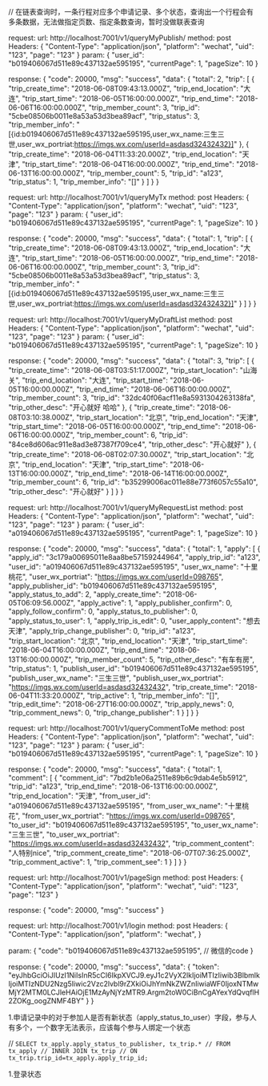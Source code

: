 <!-- 余宏图接口 -->
<!-- 我发起的行程接口 -->
// 在链表查询时，一条行程对应多个申请记录、多个状态，查询出一个行程会有多条数据，无法做指定页数、指定条数查询，暂时没做联表查询

request:
url: http://localhost:7001/v1/queryMyPublish/
method: post
Headers: {
    "Content-Type": "application/json",
    "platform": "wechat",
    "uid": "123",
    "page": "123"
}
param: {
	"user_id": "b019406067d511e89c437132ae595195", 
	"currentPage": 1,
	"pageSize": 10
}

response:
{
    "code": 20000,
    "msg": "success",
    "data": {
        "total": 2,
        "trip": [
            {
                "trip_create_time": "2018-06-08T09:43:13.000Z",
                "trip_end_location": "大连",
                "trip_start_time": "2018-06-05T16:00:00.000Z",
                "trip_end_time": "2018-06-06T16:00:00.000Z",
                "trip_member_count": 3,
                "trip_id": "5cbe08506b0011e8a53a53d3bea89acf",
                "trip_status": 3,
                "trip_member_info": "[{id:b019406067d511e89c437132ae595195,user_wx_name:三生三世,user_wx_portriat:https://imgs.wx.com/userId=asdasd32432432}]"
            },
            {
                "trip_create_time": "2018-06-04T11:33:20.000Z",
                "trip_end_location": "天津",
                "trip_start_time": "2018-06-04T16:00:00.000Z",
                "trip_end_time": "2018-06-13T16:00:00.000Z",
                "trip_member_count": 5,
                "trip_id": "a123",
                "trip_status": 1,
                "trip_member_info": "[]"
            }
        ]
    }
}

<!-- 我参与的行程接口 -->
request:
url: http://localhost:7001/v1/queryMyTx
method: post
Headers: {
    "Content-Type": "application/json",
    "platform": "wechat",
    "uid": "123",
    "page": "123"
}
param: {
	"user_id": "b019406067d511e89c437132ae595195", 
	"currentPage": 1,
	"pageSize": 10
}

response:
{
    "code": 20000,
    "msg": "success",
    "data": {
        "total": 1,
        "trip": [
            {
                "trip_create_time": "2018-06-08T09:43:13.000Z",
                "trip_end_location": "大连",
                "trip_start_time": "2018-06-05T16:00:00.000Z",
                "trip_end_time": "2018-06-06T16:00:00.000Z",
                "trip_member_count": 3,
                "trip_id": "5cbe08506b0011e8a53a53d3bea89acf",
                "trip_status": 3,
                "trip_member_info": "[{id:b019406067d511e89c437132ae595195,user_wx_name:三生三世,user_wx_portriat:https://imgs.wx.com/userId=asdasd32432432}]"
            }
        ]
    }
}

<!-- 我的草稿行程接口 -->
request:
url: http://localhost:7001/v1/queryMyDraftList
method: post
Headers: {
    "Content-Type": "application/json",
    "platform": "wechat",
    "uid": "123",
    "page": "123"
}
param: {
	"user_id": "b019406067d511e89c437132ae595195", 
	"currentPage": 1,
	"pageSize": 10
}

response:
{
    "code": 20000,
    "msg": "success",
    "data": {
        "total": 3,
        "trip": [
            {
                "trip_create_time": "2018-06-08T03:51:17.000Z",
                "trip_start_location": "山海关",
                "trip_end_location": "大连",
                "trip_start_time": "2018-06-05T16:00:00.000Z",
                "trip_end_time": "2018-06-06T16:00:00.000Z",
                "trip_member_count": 3,
                "trip_id": "32dc40f06acf11e8a5931304263138fa",
                "trip_other_desc": "开心就好  哈哈"
            },
            {
                "trip_create_time": "2018-06-08T03:10:38.000Z",
                "trip_start_location": "北京",
                "trip_end_location": "天津",
                "trip_start_time": "2018-06-05T16:00:00.000Z",
                "trip_end_time": "2018-06-06T16:00:00.000Z",
                "trip_member_count": 6,
                "trip_id": "84ce8d606ac911e8ad3e87387f709ce4",
                "trip_other_desc": "开心就好"
            },
            {
                "trip_create_time": "2018-06-08T02:07:30.000Z",
                "trip_start_location": "北京",
                "trip_end_location": "天津",
                "trip_start_time": "2018-06-13T16:00:00.000Z",
                "trip_end_time": "2018-06-14T16:00:00.000Z",
                "trip_member_count": 6,
                "trip_id": "b35299006ac011e88e773f6057c55a10",
                "trip_other_desc": "开心就好"
            }
        ]
    }
}

<!-- 我的申请记录列表接口 -->
request:
url: http://localhost:7001/v1/queryMyRequestList
method: post
Headers: {
    "Content-Type": "application/json",
    "platform": "wechat",
    "uid": "123",
    "page": "123"
}
param: {
	"user_id": "a019406067d511e89c437132ae595195", 
	"currentPage": 1,
	"pageSize": 10
}

response:
{
    "code": 20000,
    "msg": "success",
    "data": {
    "total": 1,
    "apply": [
            {
                "apply_id": "3c179a00695011e8aa8be57159244964",
                "apply_trip_id": "a123",
                "user_id": "a019406067d511e89c437132ae595195",
                "user_wx_name": "十里桃花",
                "user_wx_portriat": "https://imgs.wx.com/userId=098765",
                "apply_publisher_id": "b019406067d511e89c437132ae595195",
                "apply_status_to_add": 2,
                "apply_create_time": "2018-06-05T06:09:56.000Z",
                "apply_active": 1,
                "apply_publisher_confirm": 0,
                "apply_follow_confirm": 0,
                "apply_status_to_publisher": 0,
                "apply_status_to_user": 1,
                "apply_trip_is_edit": 0,
                "user_apply_content": "想去天津",
                "apply_trip_change_publisher": 0,
                "trip_id": "a123",
                "trip_start_location": "北京",
                "trip_end_location": "天津",
                "trip_start_time": "2018-06-04T16:00:00.000Z",
                "trip_end_time": "2018-06-13T16:00:00.000Z",
                "trip_member_count": 5,
                "trip_other_desc": "有车有房",
                "trip_status": 1,
                "publish_user_id": "b019406067d511e89c437132ae595195",
                "publish_user_wx_name": "三生三世",
                "publish_user_wx_portriat": "https://imgs.wx.com/userId=asdasd32432432",
                "trip_create_time": "2018-06-04T11:33:20.000Z",
                "trip_active": 1,
                "trip_member_info": "[]",
                "trip_edit_time": "2018-06-27T16:00:00.000Z",
                "trip_apply_news": 0,
                "trip_comment_news": 0,
                "trip_change_publisher": 1
            }
        ]
    }
}

<!-- 对我的评论列表接口 -->
request:
url: http://localhost:7001/v1/queryCommentToMe
method: post
Headers: {
    "Content-Type": "application/json",
    "platform": "wechat",
    "uid": "123",
    "page": "123"
}
param: {
	"user_id": "b019406067d511e89c437132ae595195", 
	"currentPage": 1,
	"pageSize": 10
}

response:
{
    "code": 20000,
    "msg": "success",
    "data": {
        "total": 1,
        "comment": [
            {
                "comment_id": "7bd2b1e06a2511e89b6c9dab4e5b5912",
                "trip_id": "a123",
                "trip_end_time": "2018-06-13T16:00:00.000Z",
                "trip_end_location": "天津",
                "from_user_id": "a019406067d511e89c437132ae595195",
                "from_user_wx_name": "十里桃花",
                "from_user_wx_portriat": "https://imgs.wx.com/userId=098765",
                "to_user_id": "b019406067d511e89c437132ae595195",
                "to_user_wx_name": "三生三世",
                "to_user_wx_portriat": "https://imgs.wx.com/userId=asdasd32432432",
                "trip_comment_content": "人特别nice",
                "trip_comment_create_time": "2018-06-07T07:36:25.000Z",
                "trip_comment_active": 1,
                "trip_comment_see": 1
            }
        ]
    }
}

<!-- page接口 -->
<!-- 专门用于记录页面的接口，其他接口头部禁止传page，否则按page接口处理 -->
request:
url: http://localhost:7001/v1/pageSign
method: post
Headers: {
    "Content-Type": "application/json",
    "platform": "wechat",
    "uid": "123",
    "page": "123"
}

response:
{
    "code": 20000,
    "msg": "success"
}


<!-- login接口 -->
<!-- 用于获取token的接口，不需要token的接口，禁止在头部传token，否则token失效，接口会调用失败 -->
<!-- 传了token的接口，可不用传user_id, 后台可识别用户，传了将被覆盖 -->
request:
url: http://localhost:7001/v1/login
method: post
Headers: {
    "Content-Type": "application/json",
    "platform": "wechat",
}

param: {
	"code": "b019406067d511e89c437132ae595195",  // 微信的code
}

response:
{
    "code": 20000,
    "msg": "success",
    "data": {
        "token": "eyJhbGciOiJIUzI1NiIsInR5cCI6IkpXVCJ9.eyJ1c2VyX2lkIjoiMTIzIiwib3BlbmlkIjoiMTIzNDU2Nzg5Iiwic2Vzc2lvbl9rZXkiOiJhYmNkZWZnIiwiaWF0IjoxNTMwMjY2MTM0LCJleHAiOjE1MzAyNjYzMTR9.Argm2toW0CiBnCgAYexYdQvqflH2ZOKg_oogZNMF4BY"
    }
}


<!-- 问题 -->
1.申请记录中的对于参加人是否有新状态（apply_status_to_user）字段，参与人有多个，一个数字无法表示，应该每个参与人绑定一个状态


<!-- 草稿 -->
// `SELECT tx_apply.apply_status_to_publisher, tx_trip.*
// FROM tx_apply
// INNER JOIN tx_trip
// ON tx_trip.trip_id=tx_apply.apply_trip_id;`

<!-- 待开发 -->
1.登录状态